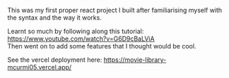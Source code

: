 This was my first proper react project I built after familiarising myself with the syntax and the way it works.

Learnt so much by following along this tutorial: https://www.youtube.com/watch?v=G6D9cBaLViA <br>
Then went on to add some features that I thought would be cool.

See the vercel deployment here: https://movie-library-mcurmi05.vercel.app/
